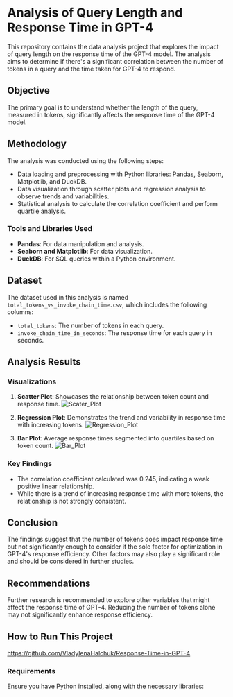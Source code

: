 # Analysis of Query Length and Response Time in GPT-4

This repository contains the data analysis project that explores the impact of query length on the response time of the GPT-4 model. The analysis aims to determine if there's a significant correlation between the number of tokens in a query and the time taken for GPT-4 to respond.

## Objective

The primary goal is to understand whether the length of the query, measured in tokens, significantly affects the response time of the GPT-4 model.

## Methodology

The analysis was conducted using the following steps:
- Data loading and preprocessing with Python libraries: Pandas, Seaborn, Matplotlib, and DuckDB.
- Data visualization through scatter plots and regression analysis to observe trends and variabilities.
- Statistical analysis to calculate the correlation coefficient and perform quartile analysis.

### Tools and Libraries Used
- **Pandas**: For data manipulation and analysis.
- **Seaborn and Matplotlib**: For data visualization.
- **DuckDB**: For SQL queries within a Python environment.

## Dataset

The dataset used in this analysis is named `total_tokens_vs_invoke_chain_time.csv`, which includes the following columns:
- `total_tokens`: The number of tokens in each query.
- `invoke_chain_time_in_seconds`: The response time for each query in seconds.

## Analysis Results

### Visualizations
1. **Scatter Plot**: Showcases the relationship between token count and response time.
   ![Scater_Plot](https://github.com/VladylenaHalchuk/Response-Time-in-GPT-4/assets/112247563/f677eff7-1635-4941-b24d-6a8e558e1b16)

2. **Regression Plot**: Demonstrates the trend and variability in response time with increasing tokens.
   ![Regression_Plot](https://github.com/VladylenaHalchuk/Response-Time-in-GPT-4/assets/112247563/c8c4a8a7-0e21-4cf8-bc78-7503af0ae722)

3. **Bar Plot**: Average response times segmented into quartiles based on token count.
   ![Bar_Plot](https://github.com/VladylenaHalchuk/Response-Time-in-GPT-4/assets/112247563/128afb4c-dca1-488f-b4c7-c7e784a9dc87)


### Key Findings
- The correlation coefficient calculated was 0.245, indicating a weak positive linear relationship.
- While there is a trend of increasing response time with more tokens, the relationship is not strongly consistent.

## Conclusion

The findings suggest that the number of tokens does impact response time but not significantly enough to consider it the sole factor for optimization in GPT-4's response efficiency. Other factors may also play a significant role and should be considered in further studies.

## Recommendations

Further research is recommended to explore other variables that might affect the response time of GPT-4. Reducing the number of tokens alone may not significantly enhance response efficiency.

## How to Run This Project
https://github.com/VladylenaHalchuk/Response-Time-in-GPT-4
### Requirements
Ensure you have Python installed, along with the necessary libraries:
